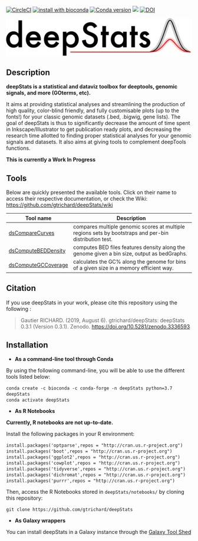[![CircleCI](https://circleci.com/gh/gtrichard/deepStats/tree/circleci-project-setup.svg?style=shield)](https://circleci.com/gh/gtrichard/deepStats/tree/circleci-project-setup) [![install with bioconda](https://img.shields.io/badge/install%20with-bioconda-brightgreen.svg?style=flat)](http://bioconda.github.io/recipes/deepstats/README.html) [![Conda version](https://img.shields.io/badge/bioconda-0.4-success.svg)](https://anaconda.org/bioconda/deepstats?color=success)
 ![](https://img.shields.io/badge/lifecycle-experimental-orange.svg) [![DOI](https://zenodo.org/badge/189997890.svg)](https://zenodo.org/badge/latestdoi/189997890)

<img src="https://github.com/gtrichard/deepStats/blob/master/docs/images/deepStats_logo.png?raw=true" width="720px" class="center">

## Description

**deepStats is a statistical and dataviz toolbox for deeptools, genomic signals, and more (GOterms, etc).**

It aims at providing statistical analyses and streamlining the production of high quality, color-blind friendly, and fully customisable plots (up to the fonts!) for your classic genomic datasets (.bed, .bigwig, gene lists). The goal of deepStats is thus to significantly decrease the amount of time spent in Inkscape/Illustrator to get publication ready plots, and decreasing the research time allotted to finding proper statistical analyses for your genomic signals and datasets. It also aims at giving tools to complement deepTools functions.

**This is currently a Work In Progress**

## Tools

Below are quickly presented the available tools. Click on their name to access their respective documentation, or check the Wiki:
https://github.com/gtrichard/deepStats/wiki

| Tool name         | Description                                          |
| ----------------- | ---------------------------------------------------- |
| [dsCompareCurves] | compares multiple genomic scores at multiple regions sets by bootstraps and per-bin distribution test. |
| [dsComputeBEDDensity] | computes BED files features density along the genome given a bin size, output as bedGraphs. |
| [dsComputeGCCoverage] | calculates the GC% along the genome for bins of a given size in a memory efficient way. |

[dsCompareCurves]: https://github.com/gtrichard/deepStats/wiki/dsCompareCurves
[dsComputeBEDDensity]: https://github.com/gtrichard/deepStats/wiki/dsComputeBEDDensity
[dsComputeGCCoverage]: https://github.com/gtrichard/deepStats/wiki/dsComputeGCCoverage

## Citation

If you use deepStats in your work, please cite this repository using the following :

> Gautier RICHARD. (2019, August 6). gtrichard/deepStats: deepStats 0.3.1 (Version 0.3.1). Zenodo. https://doi.org/10.5281/zenodo.3336593

## Installation

- **As a command-line tool through Conda**

By using the following command-line, you will be able to use the different tools listed below:
```
conda create -c bioconda -c conda-forge -n deepStats python=3.7 deepStats
conda activate deepStats
```

- **As R Notebooks**

**Currently, R notebooks are not up-to-date.**

Install the following packages in your R environment:
```
install.packages('optparse',repos = "http://cran.us.r-project.org")
install.packages('boot',repos = "http://cran.us.r-project.org")
install.packages('ggplot2',repos = "http://cran.us.r-project.org")
install.packages('cowplot',repos = "http://cran.us.r-project.org")
install.packages('tidyverse',repos = "http://cran.us.r-project.org")
install.packages('dichromat',repos = "http://cran.us.r-project.org")
install.packages('purrr',repos = "http://cran.us.r-project.org")
```

Then, access the R Notebooks stored in `deepStats/notebooks/` by cloning this repository:
```
git clone https://github.com/gtrichard/deepStats
```

- **As Galaxy wrappers**

You can install deepStats in a Galaxy instance through the [Galaxy Tool Shed](https://toolshed.g2.bx.psu.edu/repository/manage_repository?sort=name&operation=view_or_manage_repository&f-free-text-search=deepstats&id=4125c47ee1118a75)

